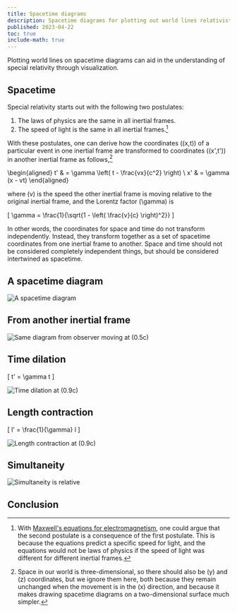 ```yaml
---
title: Spacetime diagrams
description: Spacetime diagrams for plotting out world lines relativistically.
published: 2023-04-22
toc: true
include-math: true
---
```


Plotting world lines on spacetime diagrams can aid in the understanding of
special relativity through visualization.

## Spacetime

Special relativity starts out with the following two postulates:

1.   The laws of physics are the same in all inertial frames.
2.   The speed of light is the same in all inertial frames.[^maxwell]

[^maxwell]: With [Maxwell's equations for electromagnetism],
one could argue that the second postulate is a consequence of the first postulate.
This is because the equations predict a specific speed for light,
and the equations would not be laws of physics
if the speed of light was different for different inertial frames.

With these postulates, one can derive how the coordinates \((x,t)\)
of a particular event in one inertial frame are transformed
to coordinates \((x',t')\) in another inertial frame as follows,[^ignored-yz]

\begin{aligned}
t' & = \gamma \left( t - \frac{vx}{c^2} \right) \\
x' & = \gamma (x - vt)
\end{aligned}

where \(v\) is the speed the other inertial frame is moving relative to the original inertial frame,
and the Lorentz factor \(\gamma\) is

\[ \gamma = \frac{1}{\sqrt{1 - \left( \frac{v}{c} \right)^2}} \]

[^ignored-yz]: Space in our world is three-dimensional, so there should also
be \(y\) and \(z\) coordinates, but we ignore them here, both because they
remain unchanged when the movement is in the \(x\) direction,
and because it makes drawing spacetime diagrams on a two-dimensional
surface much simpler.

In other words, the coordinates for space and time do not transform independently.
Instead, they transform together as a set of spacetime coordinates from one inertial frame to another.
Space and time should not be considered completely independent things,
but should be considered intertwined as spacetime.

## A spacetime diagram

![A spacetime diagram](/diagrams/article/relativity/diagrams/worldline.svg)

## From another inertial frame

![Same diagram from observer moving at \(0.5c\)](/diagrams/article/relativity/diagrams/worldline-50.svg)

## Time dilation

\[ t' = \gamma t \]

![Time dilation at \(0.9c\)](/diagrams/article/relativity/diagrams/time-dilation.svg)

## Length contraction

\[ l' = \frac{1}{\gamma} l \]

![Length contraction at \(0.9c\)](/diagrams/article/relativity/diagrams/length-contraction.svg)

## Simultaneity

![Simultaneity is relative](/diagrams/article/relativity/diagrams/simultaneity.svg)

## Conclusion

[Maxwell's equations for electromagnetism]: https://www.maxwells-equations.com/
